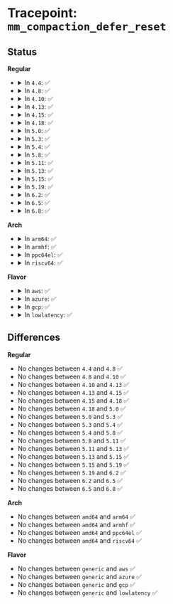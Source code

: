 # Tracepoint: <code>mm_compaction_defer_reset</code>

## Status
<b>Regular</b>
<ul>
<li>
<details>
<summary>In <code>4.4</code>: ✅</summary>

Event:

```c
struct trace_event_raw_mm_compaction_defer_template {
    struct trace_entry ent;
    int nid;
    enum zone_type idx;
    int order;
    unsigned int considered;
    unsigned int defer_shift;
    int order_failed;
    char __data[0];
};
```
Function:

```c
void trace_event_raw_event_mm_compaction_defer_template(void *__data, struct zone *zone, int order);
```
</details>
</li>
<li>
<details>
<summary>In <code>4.8</code>: ✅</summary>

Event:

```c
struct trace_event_raw_mm_compaction_defer_template {
    struct trace_entry ent;
    int nid;
    enum zone_type idx;
    int order;
    unsigned int considered;
    unsigned int defer_shift;
    int order_failed;
    char __data[0];
};
```
Function:

```c
void trace_event_raw_event_mm_compaction_defer_template(void *__data, struct zone *zone, int order);
```
</details>
</li>
<li>
<details>
<summary>In <code>4.10</code>: ✅</summary>

Event:

```c
struct trace_event_raw_mm_compaction_defer_template {
    struct trace_entry ent;
    int nid;
    enum zone_type idx;
    int order;
    unsigned int considered;
    unsigned int defer_shift;
    int order_failed;
    char __data[0];
};
```
Function:

```c
void trace_event_raw_event_mm_compaction_defer_template(void *__data, struct zone *zone, int order);
```
</details>
</li>
<li>
<details>
<summary>In <code>4.13</code>: ✅</summary>

Event:

```c
struct trace_event_raw_mm_compaction_defer_template {
    struct trace_entry ent;
    int nid;
    enum zone_type idx;
    int order;
    unsigned int considered;
    unsigned int defer_shift;
    int order_failed;
    char __data[0];
};
```
Function:

```c
void trace_event_raw_event_mm_compaction_defer_template(void *__data, struct zone *zone, int order);
```
</details>
</li>
<li>
<details>
<summary>In <code>4.15</code>: ✅</summary>

Event:

```c
struct trace_event_raw_mm_compaction_defer_template {
    struct trace_entry ent;
    int nid;
    enum zone_type idx;
    int order;
    unsigned int considered;
    unsigned int defer_shift;
    int order_failed;
    char __data[0];
};
```
Function:

```c
void trace_event_raw_event_mm_compaction_defer_template(void *__data, struct zone *zone, int order);
```
</details>
</li>
<li>
<details>
<summary>In <code>4.18</code>: ✅</summary>

Event:

```c
struct trace_event_raw_mm_compaction_defer_template {
    struct trace_entry ent;
    int nid;
    enum zone_type idx;
    int order;
    unsigned int considered;
    unsigned int defer_shift;
    int order_failed;
    char __data[0];
};
```
Function:

```c
void trace_event_raw_event_mm_compaction_defer_template(void *__data, struct zone *zone, int order);
```
</details>
</li>
<li>
<details>
<summary>In <code>5.0</code>: ✅</summary>

Event:

```c
struct trace_event_raw_mm_compaction_defer_template {
    struct trace_entry ent;
    int nid;
    enum zone_type idx;
    int order;
    unsigned int considered;
    unsigned int defer_shift;
    int order_failed;
    char __data[0];
};
```
Function:

```c
void trace_event_raw_event_mm_compaction_defer_template(void *__data, struct zone *zone, int order);
```
</details>
</li>
<li>
<details>
<summary>In <code>5.3</code>: ✅</summary>

Event:

```c
struct trace_event_raw_mm_compaction_defer_template {
    struct trace_entry ent;
    int nid;
    enum zone_type idx;
    int order;
    unsigned int considered;
    unsigned int defer_shift;
    int order_failed;
    char __data[0];
};
```
Function:

```c
void trace_event_raw_event_mm_compaction_defer_template(void *__data, struct zone *zone, int order);
```
</details>
</li>
<li>
<details>
<summary>In <code>5.4</code>: ✅</summary>

Event:

```c
struct trace_event_raw_mm_compaction_defer_template {
    struct trace_entry ent;
    int nid;
    enum zone_type idx;
    int order;
    unsigned int considered;
    unsigned int defer_shift;
    int order_failed;
    char __data[0];
};
```
Function:

```c
void trace_event_raw_event_mm_compaction_defer_template(void *__data, struct zone *zone, int order);
```
</details>
</li>
<li>
<details>
<summary>In <code>5.8</code>: ✅</summary>

Event:

```c
struct trace_event_raw_mm_compaction_defer_template {
    struct trace_entry ent;
    int nid;
    enum zone_type idx;
    int order;
    unsigned int considered;
    unsigned int defer_shift;
    int order_failed;
    char __data[0];
};
```
Function:

```c
void trace_event_raw_event_mm_compaction_defer_template(void *__data, struct zone *zone, int order);
```
</details>
</li>
<li>
<details>
<summary>In <code>5.11</code>: ✅</summary>

Event:

```c
struct trace_event_raw_mm_compaction_defer_template {
    struct trace_entry ent;
    int nid;
    enum zone_type idx;
    int order;
    unsigned int considered;
    unsigned int defer_shift;
    int order_failed;
    char __data[0];
};
```
Function:

```c
void trace_event_raw_event_mm_compaction_defer_template(void *__data, struct zone *zone, int order);
```
</details>
</li>
<li>
<details>
<summary>In <code>5.13</code>: ✅</summary>

Event:

```c
struct trace_event_raw_mm_compaction_defer_template {
    struct trace_entry ent;
    int nid;
    enum zone_type idx;
    int order;
    unsigned int considered;
    unsigned int defer_shift;
    int order_failed;
    char __data[0];
};
```
Function:

```c
void trace_event_raw_event_mm_compaction_defer_template(void *__data, struct zone *zone, int order);
```
</details>
</li>
<li>
<details>
<summary>In <code>5.15</code>: ✅</summary>

Event:

```c
struct trace_event_raw_mm_compaction_defer_template {
    struct trace_entry ent;
    int nid;
    enum zone_type idx;
    int order;
    unsigned int considered;
    unsigned int defer_shift;
    int order_failed;
    char __data[0];
};
```
Function:

```c
void trace_event_raw_event_mm_compaction_defer_template(void *__data, struct zone *zone, int order);
```
</details>
</li>
<li>
<details>
<summary>In <code>5.19</code>: ✅</summary>

Event:

```c
struct trace_event_raw_mm_compaction_defer_template {
    struct trace_entry ent;
    int nid;
    enum zone_type idx;
    int order;
    unsigned int considered;
    unsigned int defer_shift;
    int order_failed;
    char __data[0];
};
```
Function:

```c
void trace_event_raw_event_mm_compaction_defer_template(void *__data, struct zone *zone, int order);
```
</details>
</li>
<li>
<details>
<summary>In <code>6.2</code>: ✅</summary>

Event:

```c
struct trace_event_raw_mm_compaction_defer_template {
    struct trace_entry ent;
    int nid;
    enum zone_type idx;
    int order;
    unsigned int considered;
    unsigned int defer_shift;
    int order_failed;
    char __data[0];
};
```
Function:

```c
void trace_event_raw_event_mm_compaction_defer_template(void *__data, struct zone *zone, int order);
```
</details>
</li>
<li>
<details>
<summary>In <code>6.5</code>: ✅</summary>

Event:

```c
struct trace_event_raw_mm_compaction_defer_template {
    struct trace_entry ent;
    int nid;
    enum zone_type idx;
    int order;
    unsigned int considered;
    unsigned int defer_shift;
    int order_failed;
    char __data[0];
};
```
Function:

```c
void trace_event_raw_event_mm_compaction_defer_template(void *__data, struct zone *zone, int order);
```
</details>
</li>
<li>
<details>
<summary>In <code>6.8</code>: ✅</summary>

Event:

```c
struct trace_event_raw_mm_compaction_defer_template {
    struct trace_entry ent;
    int nid;
    enum zone_type idx;
    int order;
    unsigned int considered;
    unsigned int defer_shift;
    int order_failed;
    char __data[0];
};
```
Function:

```c
void trace_event_raw_event_mm_compaction_defer_template(void *__data, struct zone *zone, int order);
```
</details>
</li>
</ul>
<b>Arch</b>
<ul>
<li>
<details>
<summary>In <code>arm64</code>: ✅</summary>

Event:

```c
struct trace_event_raw_mm_compaction_defer_template {
    struct trace_entry ent;
    int nid;
    enum zone_type idx;
    int order;
    unsigned int considered;
    unsigned int defer_shift;
    int order_failed;
    char __data[0];
};
```
Function:

```c
void trace_event_raw_event_mm_compaction_defer_template(void *__data, struct zone *zone, int order);
```
</details>
</li>
<li>
<details>
<summary>In <code>armhf</code>: ✅</summary>

Event:

```c
struct trace_event_raw_mm_compaction_defer_template {
    struct trace_entry ent;
    int nid;
    enum zone_type idx;
    int order;
    unsigned int considered;
    unsigned int defer_shift;
    int order_failed;
    char __data[0];
};
```
Function:

```c
void trace_event_raw_event_mm_compaction_defer_template(void *__data, struct zone *zone, int order);
```
</details>
</li>
<li>
<details>
<summary>In <code>ppc64el</code>: ✅</summary>

Event:

```c
struct trace_event_raw_mm_compaction_defer_template {
    struct trace_entry ent;
    int nid;
    enum zone_type idx;
    int order;
    unsigned int considered;
    unsigned int defer_shift;
    int order_failed;
    char __data[0];
};
```
Function:

```c
void trace_event_raw_event_mm_compaction_defer_template(void *__data, struct zone *zone, int order);
```
</details>
</li>
<li>
<details>
<summary>In <code>riscv64</code>: ✅</summary>

Event:

```c
struct trace_event_raw_mm_compaction_defer_template {
    struct trace_entry ent;
    int nid;
    enum zone_type idx;
    int order;
    unsigned int considered;
    unsigned int defer_shift;
    int order_failed;
    char __data[0];
};
```
Function:

```c
void trace_event_raw_event_mm_compaction_defer_template(void *__data, struct zone *zone, int order);
```
</details>
</li>
</ul>
<b>Flavor</b>
<ul>
<li>
<details>
<summary>In <code>aws</code>: ✅</summary>

Event:

```c
struct trace_event_raw_mm_compaction_defer_template {
    struct trace_entry ent;
    int nid;
    enum zone_type idx;
    int order;
    unsigned int considered;
    unsigned int defer_shift;
    int order_failed;
    char __data[0];
};
```
Function:

```c
void trace_event_raw_event_mm_compaction_defer_template(void *__data, struct zone *zone, int order);
```
</details>
</li>
<li>
<details>
<summary>In <code>azure</code>: ✅</summary>

Event:

```c
struct trace_event_raw_mm_compaction_defer_template {
    struct trace_entry ent;
    int nid;
    enum zone_type idx;
    int order;
    unsigned int considered;
    unsigned int defer_shift;
    int order_failed;
    char __data[0];
};
```
Function:

```c
void trace_event_raw_event_mm_compaction_defer_template(void *__data, struct zone *zone, int order);
```
</details>
</li>
<li>
<details>
<summary>In <code>gcp</code>: ✅</summary>

Event:

```c
struct trace_event_raw_mm_compaction_defer_template {
    struct trace_entry ent;
    int nid;
    enum zone_type idx;
    int order;
    unsigned int considered;
    unsigned int defer_shift;
    int order_failed;
    char __data[0];
};
```
Function:

```c
void trace_event_raw_event_mm_compaction_defer_template(void *__data, struct zone *zone, int order);
```
</details>
</li>
<li>
<details>
<summary>In <code>lowlatency</code>: ✅</summary>

Event:

```c
struct trace_event_raw_mm_compaction_defer_template {
    struct trace_entry ent;
    int nid;
    enum zone_type idx;
    int order;
    unsigned int considered;
    unsigned int defer_shift;
    int order_failed;
    char __data[0];
};
```
Function:

```c
void trace_event_raw_event_mm_compaction_defer_template(void *__data, struct zone *zone, int order);
```
</details>
</li>
</ul>

## Differences
<b>Regular</b>
<ul>
<li>
No changes between <code>4.4</code> and <code>4.8</code> ✅
</li>
<li>
No changes between <code>4.8</code> and <code>4.10</code> ✅
</li>
<li>
No changes between <code>4.10</code> and <code>4.13</code> ✅
</li>
<li>
No changes between <code>4.13</code> and <code>4.15</code> ✅
</li>
<li>
No changes between <code>4.15</code> and <code>4.18</code> ✅
</li>
<li>
No changes between <code>4.18</code> and <code>5.0</code> ✅
</li>
<li>
No changes between <code>5.0</code> and <code>5.3</code> ✅
</li>
<li>
No changes between <code>5.3</code> and <code>5.4</code> ✅
</li>
<li>
No changes between <code>5.4</code> and <code>5.8</code> ✅
</li>
<li>
No changes between <code>5.8</code> and <code>5.11</code> ✅
</li>
<li>
No changes between <code>5.11</code> and <code>5.13</code> ✅
</li>
<li>
No changes between <code>5.13</code> and <code>5.15</code> ✅
</li>
<li>
No changes between <code>5.15</code> and <code>5.19</code> ✅
</li>
<li>
No changes between <code>5.19</code> and <code>6.2</code> ✅
</li>
<li>
No changes between <code>6.2</code> and <code>6.5</code> ✅
</li>
<li>
No changes between <code>6.5</code> and <code>6.8</code> ✅
</li>
</ul>
<b>Arch</b>
<ul>
<li>
No changes between <code>amd64</code> and <code>arm64</code> ✅
</li>
<li>
No changes between <code>amd64</code> and <code>armhf</code> ✅
</li>
<li>
No changes between <code>amd64</code> and <code>ppc64el</code> ✅
</li>
<li>
No changes between <code>amd64</code> and <code>riscv64</code> ✅
</li>
</ul>
<b>Flavor</b>
<ul>
<li>
No changes between <code>generic</code> and <code>aws</code> ✅
</li>
<li>
No changes between <code>generic</code> and <code>azure</code> ✅
</li>
<li>
No changes between <code>generic</code> and <code>gcp</code> ✅
</li>
<li>
No changes between <code>generic</code> and <code>lowlatency</code> ✅
</li>
</ul>
